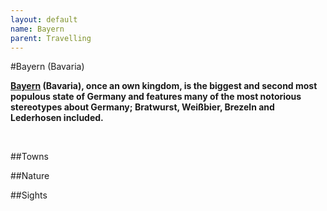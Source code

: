 ```yaml
---
layout: default
name: Bayern
parent: Travelling
---
```


#Bayern (Bavaria)
&nbsp;

**[Bayern](http://en.wikipedia.org/wiki/Bavaria) (Bavaria), once an own kingdom, is the biggest and second most populous state of Germany and features many of the most notorious stereotypes about Germany; Bratwurst, Weißbier, Brezeln and Lederhosen included.**

&nbsp;

##Towns

##Nature

##Sights
